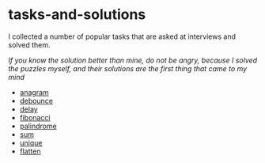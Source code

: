 # tasks-and-solutions
I collected a number of popular tasks that are asked at interviews and solved them.

_If you know the solution better than mine, do not be angry, because I solved the puzzles myself, and their solutions are the first thing that came to my mind_

- [anagram](src/solutions/anagram.ts)
- [debounce](src/solutions/debounce.ts)
- [delay](src/solutions/delay.ts)
- [fibonacci](src/solutions/fibonacci.ts)
- [palindrome](src/solutions/palindrome.ts)
- [sum](src/solutions/sum.ts)
- [unique](src/solutions/unique.ts)
- [flatten](src/solutions/flatten.ts)
